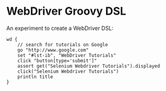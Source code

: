 # WebDriver Groovy DSL

An experiment to create a WebDriver DSL:

~~~
wd {
    // search for tutorials on Google
    go "http://www.google.com"
    set "#lst-ib", "WebDriver Tutorials"
    click "button[type='submit']"
    assert get("Selenium Webdriver Tutorials").displayed
    click("Selenium Webdriver Tutorials")
    println title
}
~~~
